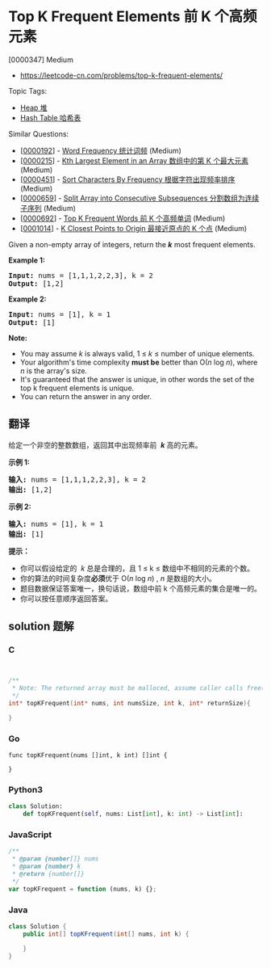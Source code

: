# Top K Frequent Elements 前 K 个高频元素

[0000347] Medium

- https://leetcode-cn.com/problems/top-k-frequent-elements/

Topic Tags:

- [Heap 堆](https://leetcode-cn.com/tag/heap/)
- [Hash Table 哈希表](https://leetcode-cn.com/tag/hash-table/)

Similar Questions:

- [[0000192](https://leetcode-cn.com/problems/word-frequency/)] - [Word Frequency 统计词频](./0000192.word-frequency.md) (Medium)
- [[0000215](https://leetcode-cn.com/problems/kth-largest-element-in-an-array/)] - [Kth Largest Element in an Array 数组中的第 K 个最大元素](./0000215.kth-largest-element-in-an-array.md) (Medium)
- [[0000451](https://leetcode-cn.com/problems/sort-characters-by-frequency/)] - [Sort Characters By Frequency 根据字符出现频率排序](./0000451.sort-characters-by-frequency.md) (Medium)
- [[0000659](https://leetcode-cn.com/problems/split-array-into-consecutive-subsequences/)] - [Split Array into Consecutive Subsequences 分割数组为连续子序列](./0000659.split-array-into-consecutive-subsequences.md) (Medium)
- [[0000692](https://leetcode-cn.com/problems/top-k-frequent-words/)] - [Top K Frequent Words 前 K 个高频单词](./0000692.top-k-frequent-words.md) (Medium)
- [[0001014](https://leetcode-cn.com/problems/k-closest-points-to-origin/)] - [K Closest Points to Origin 最接近原点的 K 个点](./0001014.k-closest-points-to-origin.md) (Medium)

Given a non-empty array of integers, return the **_k_** most frequent elements.

**Example 1:**

<pre><strong>Input: </strong>nums = <span id="example-input-1-1">[1,1,1,2,2,3]</span>, k = <span id="example-input-1-2">2</span>
<strong>Output: </strong><span id="example-output-1">[1,2]</span>
</pre>

**Example 2:**

<pre><strong>Input: </strong>nums = <span id="example-input-2-1">[1]</span>, k = <span id="example-input-2-2">1</span>
<strong>Output: </strong><span id="example-output-2">[1]</span></pre>

**Note:**

- You may assume _k_ is always valid, 1 ≤ _k_ ≤ number of unique elements.
- Your algorithm's time complexity **must be** better than O(_n_ log _n_), where _n_ is the array's size.
- It's guaranteed that the answer is unique, in other words the set of the top k frequent elements is unique.
- You can return the answer in any order.

## 翻译

给定一个非空的整数数组，返回其中出现频率前  **_k_** 高的元素。

**示例 1:**

<pre><strong>输入: </strong>nums = [1,1,1,2,2,3], k = 2
<strong>输出: </strong>[1,2]
</pre>

**示例 2:**

<pre><strong>输入: </strong>nums = [1], k = 1
<strong>输出: </strong>[1]</pre>

**提示：**

- 你可以假设给定的  *k* 总是合理的，且 1 ≤ k ≤ 数组中不相同的元素的个数。
- 你的算法的时间复杂度**必须**优于 O(_n_ log _n_) , *n* 是数组的大小。
- 题目数据保证答案唯一，换句话说，数组中前 k 个高频元素的集合是唯一的。
- 你可以按任意顺序返回答案。

## solution 题解

### C

```c


/**
 * Note: The returned array must be malloced, assume caller calls free().
 */
int* topKFrequent(int* nums, int numsSize, int k, int* returnSize){

}
```

### Go

```golang
func topKFrequent(nums []int, k int) []int {

}
```

### Python3

```python
class Solution:
    def topKFrequent(self, nums: List[int], k: int) -> List[int]:
```

### JavaScript

```javascript
/**
 * @param {number[]} nums
 * @param {number} k
 * @return {number[]}
 */
var topKFrequent = function (nums, k) {};
```

### Java

```java
class Solution {
    public int[] topKFrequent(int[] nums, int k) {

    }
}
```
